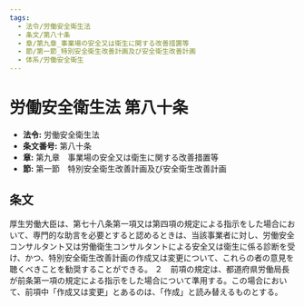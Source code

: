 ```yaml
---
tags:
  - 法令/労働安全衛生法
  - 条文/第八十条
  - 章/第九章_事業場の安全又は衛生に関する改善措置等
  - 節/第一節_特別安全衛生改善計画及び安全衛生改善計画
  - 体系/労働安全衛生
---
```

# 労働安全衛生法 第八十条

- **法令:** 労働安全衛生法
- **条文番号:** 第八十条
- **章:** 第九章　事業場の安全又は衛生に関する改善措置等
- **節:** 第一節　特別安全衛生改善計画及び安全衛生改善計画

## 条文
厚生労働大臣は、第七十八条第一項又は第四項の規定による指示をした場合において、専門的な助言を必要とすると認めるときは、当該事業者に対し、労働安全コンサルタント又は労働衛生コンサルタントによる安全又は衛生に係る診断を受け、かつ、特別安全衛生改善計画の作成又は変更について、これらの者の意見を聴くべきことを勧奨することができる。
２　前項の規定は、都道府県労働局長が前条第一項の規定による指示をした場合について準用する。この場合において、前項中「作成又は変更」とあるのは、「作成」と読み替えるものとする。

